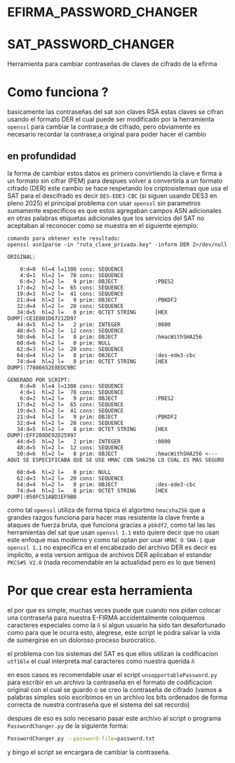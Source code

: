 # EFIRMA_PASSWORD_CHANGER
# SAT_PASSWORD_CHANGER
Herramienta para cambiar contraseñas de claves de cifrado de la efirma
# Como funciona ?
basicamente las contraseñas del sat son claves RSA estas claves se cifran usando el formato DER el cual puede ser modificado por la herramienta
`openssl` para cambiar la contrase;a de cifrado, pero obviamente es necesario recordar la contrase;a original para poder hacer el cambio
## en profundidad
la forma de cambiar estos datos es primero convirtiendo la clave e firma a un formato sin cifrar (PEM) para despues volver a convertirla a un formato cifrado (DER)
este cambio se hace respetando los criptosistemas que usa el SAT para el descifrado es decir `DES-EDE3-CBC` (si siguen usando DES3 en pleno 2025)
el principal problema con usar `openssl` sin parametros sumamente especificos es que estos agregaban campos ASN adicionales
en otras palabras etiquetas adicionales que los servicios del SAT no aceptaban al reconocer como se muestra en el siguiente ejemplo:
```
comando para obtener este resultado:
openssl asn1parse -in "ruta_clave_privada.key" -inform DER 2>/dev/null

ORIGINAL:

    0:d=0  hl=4 l=1308 cons: SEQUENCE
    4:d=1  hl=2 l=  78 cons: SEQUENCE
    6:d=2  hl=2 l=   9 prim: OBJECT            :PBES2
   17:d=2  hl=2 l=  65 cons: SEQUENCE
   19:d=3  hl=2 l=  41 cons: SEQUENCE
   21:d=4  hl=2 l=   9 prim: OBJECT            :PBKDF2
   32:d=4  hl=2 l=  28 cons: SEQUENCE
   34:d=5  hl=2 l=   8 prim: OCTET STRING      [HEX DUMP]:CE1E801D67212D97
   44:d=5  hl=2 l=   2 prim: INTEGER           :0800
   48:d=5  hl=2 l=  12 cons: SEQUENCE
   50:d=6  hl=2 l=   8 prim: OBJECT            :hmacWithSHA256
   60:d=6  hl=2 l=   0 prim: NULL
   62:d=3  hl=2 l=  20 cons: SEQUENCE
   64:d=4  hl=2 l=   8 prim: OBJECT            :des-ede3-cbc
   74:d=4  hl=2 l=   8 prim: OCTET STRING      [HEX DUMP]:77086652E8EDC9BC

GENERADO POR SCRIPT:
    0:d=0  hl=4 l=1308 cons: SEQUENCE
    4:d=1  hl=2 l=  78 cons: SEQUENCE
    6:d=2  hl=2 l=   9 prim: OBJECT            :PBES2
   17:d=2  hl=2 l=  65 cons: SEQUENCE
   19:d=3  hl=2 l=  41 cons: SEQUENCE
   21:d=4  hl=2 l=   9 prim: OBJECT            :PBKDF2
   32:d=4  hl=2 l=  28 cons: SEQUENCE
   34:d=5  hl=2 l=   8 prim: OCTET STRING      [HEX DUMP]:EFF280DE92D25997
   44:d=5  hl=2 l=   2 prim: INTEGER           :0800
   48:d=5  hl=2 l=  12 cons: SEQUENCE
   50:d=6  hl=2 l=   8 prim: OBJECT            :hmacWithSHA256 <--- AQUI SE ESPECIFICABA QUE SE USE HMAC CON SHA256 LO CUAL ES MAS SEGURO

   60:d=6  hl=2 l=   0 prim: NULL
   62:d=3  hl=2 l=  20 cons: SEQUENCE
   64:d=4  hl=2 l=   8 prim: OBJECT            :des-ede3-cbc
   74:d=4  hl=2 l=   8 prim: OCTET STRING      [HEX DUMP]:050FC51ABD1EF9B0
```

como tal `openssl` utiliza de forma tipica el algortmo `hmacsha256` que a grandes razgos funciona para hacer mas resistente la clave frente a ataques de fuerza bruta, que funciona gracias a `pbkdf2`, como tal las  las herramientas del sat que usan `openssl 1.1` esto quiere decir que no usan este enfoque mas moderno y como tal optan por usar `HMAC O SHA-1`  que `openssl 1.1` no especifica en el encabezado del archivo DER es decir es implicito, a esta version antigua de archivos DER aplicaban el estandar `PKCS#5 V2.0` (nada recomendable en la actualidad pero es lo que tienen)

# Por que crear esta herramienta

el por que es simple, muchas veces puede que cuando nos pidan colocar una contraseña para nuestra E-FIRMA accidentalmente coloquemos caracteres especiales como la `ñ` si algun usuario ha sido tan desafortunado como para que le ocurra esto, alegrese, este script le podra salvar la vida de sumergirse en un doloroso proceso burocratico.

el problema con los sistemas del SAT es que ellos utilizan la codificacion `utf16le` el cual interpreta mal caracteres como nuestra querida `ñ` 

en esos casos es recomendable usar el script `unsopportablePassword.py` para escribir en un archivo la contraseña en el formato de codificacion original con el cual se guardo o se creo la contraseña de cifrado (vamos a palabras simples solo escribimos en un archivo los bits ordenados de forma correcta de nuestra contraseña que el sistema del sat recordo) 

despues de eso es solo necesario pasar este archivo al script o programa `PasswordChanger.py` de la siguiente forma:

```bash
PasswordChanger.py --password-file=password.txt
```
y bingo el script se encargara de cambiar la contraseña.





